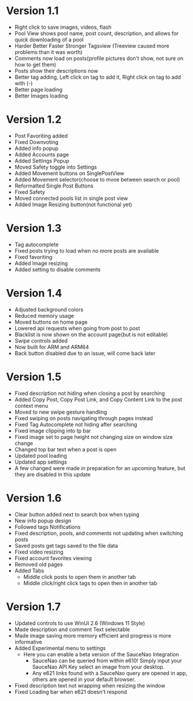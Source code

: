 # Version 1.1

- Right click to save images, videos, flash
- Pool View shows pool name, post count, description, and allows for quick downloading of a pool
- Harder Better Faster Stronger Tagsview (Treeview caused more problems than it was worth)
- Comments now load on posts(profile pictures don't show, not sure on how to get them)
- Posts show their descriptions now
- Better tag adding, Left click on tag to add it, Right click on tag to add with (-)
- Better page loading
- Better Images loading

# Version 1.2
- Post Favoriting added
- Fixed Downvoting
- Added info popup
- Added Accounts page
- Added Settings Popup
- Moved Safety toggle into Settings
- Added Movement buttons on SinglePostView
- Added Movement selector(choose to mvoe between search or pool)
- Reformatted Single Post Buttons
- Fixed Safety
- Moved connected pools list in single post view
- Added Image Resizing button(not functional yet)

# Version 1.3
- Tag autocomplete
- Fixed posts trying to load when no more posts are available
- Fixed favoriting
- Added Image resizing 
- Added setting to disable comments

# Version 1.4
- Adjusted background colors
- Reduced memory usage
- Moved buttons on home page
- Lowered api requests when going from post to post
- Blacklist is now shown on the account page(but is not editable)
- Swipe controls added
- Now built for ARM and ARM64
- Back button disabled due to an issue, will come back later

# Version 1.5
- Fixed description not hiding when closing a post by searching 
- Added Copy Post, Copy Post Link, and Copy Content Link to the post context menu
- Moved to new swipe gesture handling
- Fixed swiping on posts navigating through pages instead
- Fixed Tag Autocomplete not hiding after searching
- Fixed image clipping into tp bar
- Fixed image set to page height not changing size on window size change
- Changed top bar text when a post is open
- Updated pool loading
- Updated app settings
- A few changed were made in preparation for an upcoming feature, but they are disabled in this update

# Version 1.6
- Clear button added next to search box when typing
- New info popup design
- Followed tags Notifications
- Fixed description, pools, and comments not updating when switching posts
- Saved posts get tags saved to the file data
- Fixed video resizing
- Fixed account favorites viewing
- Removed old pages
- Added Tabs
  - Middle click posts to open them in another tab
  - Middle click/right click tags to open then in another tab

# Version 1.7

* Updated controls to use WinUI 2.6 (Windows 11 Style)
* Made description and comment Text selectable
* Made image saving more memory efficient and progress is more informative
* Added Experimental menu to settings
  * Here you can enable a beta version of the SauceNao Integration
    * SauceNao can be queried from within e610! Simply input your SauceNao API Key select an image from your desktop. 
    * Any e621 links found with a SauceNao query are opened in app, others are opened in your default browser.
* Fixed description text not wrapping when resizing the window
* Fixed Loading bar when e621 doesn't respond